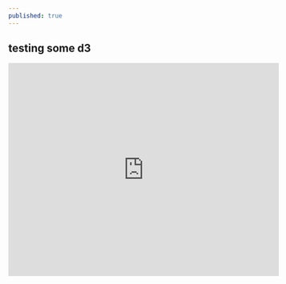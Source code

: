 ```yaml
---
published: true
---
```



## testing some d3

<iframe src="http://embed.vida.io/documents/vcDfB5oAkALBBvPFq" width="540" height="425" seamless frameBorder="0" scrolling="no"></iframe>

<!DOCTYPE html>
<html>
<head>
    <script type="text/javascript" src="http://code.jquery.com/jquery-latest.js"></script>
    <script type="text/javascript" src="http://d3js.org/d3.v3.min.js"></script>
    <meta charset="utf-8">
</head>

<!-- source: http://lyngbaek.com/real-time-stream-graph.html 
     random number generator replaced with realtime mouse coordinates. -->

<!-- also thanks to Mike Bostock's examples for showing how to use an iframe to position 
        the streamgraph on the page the easy way:  http://bl.ocks.org/mbostock/4060954 -->

<body>
    <div id="chart"></div>
    <script>

        var l = 2; // number of stream channels (layers)
        var n = 100;  // number of samples per layer
        var random = d3.random.normal(0, .2);
        var a = [];
        var b = [];

        /*  Replace Math.random() with realtime mouse coords normalized to a 0:1 range. */ 
        var denom = { x: $(window).width(), y: $(window).height() };
        var currentMouseCoord = { x: 1, y: 1 };

        /*  While mouse is moving over the streamgraph iframe, replace data stream with 
            realtime normalized mouse coordinates */
        $(document).mousemove(function(e) {
            currentMouseCoord.x = e.pageX/denom.x;
            currentMouseCoord.y = e.pageY/denom.y;
        }).mouseover();

        /*  When mouse leaves the streamgraph iframe, reset data stream to constant 1 */
        $(document).mouseout(function(e) {
            currentMouseCoord.x = 1;
            currentMouseCoord.y = 1;
        }).mouseout();

        function stream_layers(l, m, o) {
            return d3.range(l).map(function(d,i) {
                if (i == 0) {
                    //for (idx = 0; idx < m; idx++) a[idx] = .01 + .01 * Math.random();
                    //for (idx = 0; idx < m; idx++) a[idx] = .01 + .01 * currentMouseCoord.x;
                    for (idx = 0; idx < m; idx++) a[idx] = currentMouseCoord.x;
                    return a.map(stream_index);
                } else if (i ==1) {
                    //for (idx = 0; idx < m; idx++) b[idx] = .01 + .01 * Math.random();
                    //for (idx = 0; idx < m; idx++) b[idx] = .01 + .01 * currentMouseCoord.y;
                    for (idx = 0; idx < m; idx++) b[idx] = currentMouseCoord.y;
                    return b.map(stream_index);
                }
            });
        }

        function update_layers(l, m, o) {
            return d3.range(l).map(function(d,i) {
                if (i == 0) {
                    //a[m] = .01 + .01 * Math.random();
                    //a[m] = .01 + .01 * currentMouseCoord.x;
                    a[m] = currentMouseCoord.x;
                    return a.map(stream_index);
                } else if (i == 1) {
                    //b[m] = .01 + .01 * Math.random();
                    //b[m] = .01 + .01 * currentMouseCoord.y;
                    b[m] = currentMouseCoord.y;
                    return b.map(stream_index);
                }
            });
        }

        function stream_index(d, i) {
            return {x: i, y: Math.max(0, d)};
        }

        var data0 = d3.layout.stack().offset("wiggle")(stream_layers(l,n,0));
        var data1 = d3.layout.stack().offset("wiggle")(stream_layers(l,n,0));

        //var color = d3.interpolateRgb("#aad", "#556");
        var color = d3.interpolateRgb("#f30", "#fdb");

        var w = $(window).width();
        var h = 150;
        var mx = n - 1;
        var my = d3.max(data0.concat(data1), function(d) {
                return d3.max(d, function(d) {
                return d.y0 + d.y;
                });
            });

        var area = d3.svg.area()
            .x(function(d) { return d.x * w / mx; })
            .y0(function(d) { return h - d.y0 * h / my; })
            .y1(function(d) { return h - (d.y + d.y0) * h / my; });

        var vis = d3.select("body")
            .append("svg")
            .attr("width", w)
            .attr("height", h);

        vis.selectAll("path")
            .data(data0)
            .enter().append("path")
            .style("fill", function() { return color(Math.random()); })
            .attr("d", area);

        function transition() {

            a.push(.01 + .01*Math.random());
            b.push(.01 + .01*Math.random());
            data0 = d3.layout.stack().offset("wiggle")(update_layers(l,n,0));

            vis.selectAll("path").data(data0).attr("d", area).attr("transform", null).transition().duration(40).ease("linear").attr("transform", "translate(" + -w/n + ")").each("end", function (d,i) { if (i==0) transition();});

            a.shift();
            b.shift();
        }

        $(document).ready(transition());
        
    </script>
</body>
</html>
